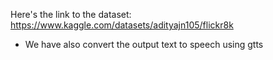 Here's the link to the dataset:
https://www.kaggle.com/datasets/adityajn105/flickr8k

 * We have also convert the output text to speech using gtts
